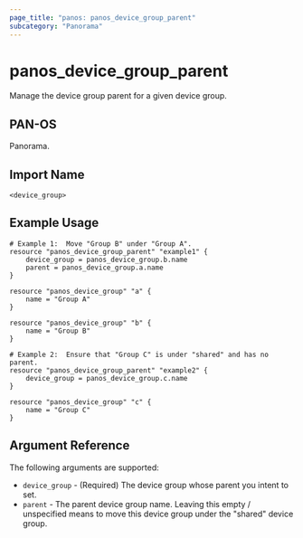 ```yaml
---
page_title: "panos: panos_device_group_parent"
subcategory: "Panorama"
---
```



# panos_device_group_parent

Manage the device group parent for a given device group.


## PAN-OS

Panorama.


## Import Name

```shell
<device_group>
```


## Example Usage

```hcl
# Example 1:  Move "Group B" under "Group A".
resource "panos_device_group_parent" "example1" {
    device_group = panos_device_group.b.name
    parent = panos_device_group.a.name
}

resource "panos_device_group" "a" {
    name = "Group A"
}

resource "panos_device_group" "b" {
    name = "Group B"
}
```

```hcl
# Example 2:  Ensure that "Group C" is under "shared" and has no parent.
resource "panos_device_group_parent" "example2" {
    device_group = panos_device_group.c.name
}

resource "panos_device_group" "c" {
    name = "Group C"
}
```


## Argument Reference

The following arguments are supported:

* `device_group` - (Required) The device group whose parent you intent to set.
* `parent` - The parent device group name.  Leaving this empty / unspecified
  means to move this device group under the "shared" device group.

